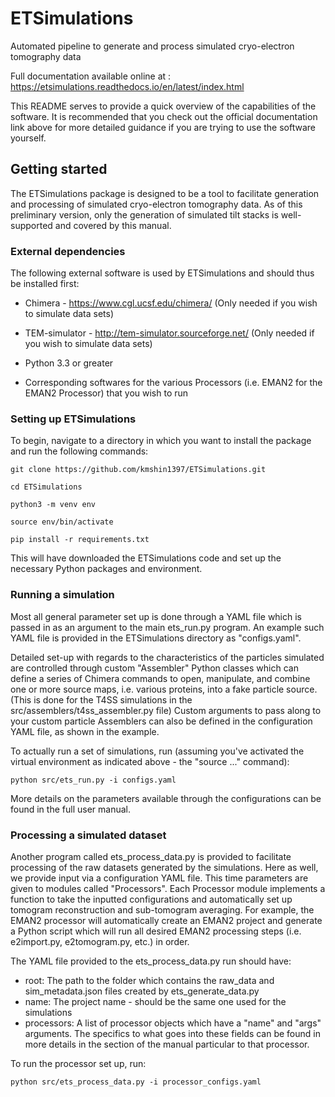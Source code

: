 # ETSimulations
Automated pipeline to generate and process simulated cryo-electron tomography data

Full documentation available online at : https://etsimulations.readthedocs.io/en/latest/index.html

This README serves to provide a quick overview of the capabilities of the software. It is recommended that you check out the official documentation link above for more detailed guidance if you are trying to use the software yourself.

## Getting started
The ETSimulations package is designed to be a tool to facilitate generation and processing of simulated cryo-electron tomography data. As of this preliminary version, only the generation of simulated tilt stacks is well-supported and covered by this manual.

### External dependencies
The following external software is used by ETSimulations and should thus be installed first:

* Chimera - https://www.cgl.ucsf.edu/chimera/ (Only needed if you wish to simulate data sets)

* TEM-simulator - http://tem-simulator.sourceforge.net/ (Only needed if you wish to simulate data sets)

* Python 3.3 or greater

* Corresponding softwares for the various Processors (i.e. EMAN2 for the EMAN2 Processor) that you wish to run

### Setting up ETSimulations
To begin, navigate to a directory in which you want to install the package and run the following commands:

```
git clone https://github.com/kmshin1397/ETSimulations.git

cd ETSimulations

python3 -m venv env

source env/bin/activate

pip install -r requirements.txt
```

This will have downloaded the ETSimulations code and set up the necessary Python packages and environment.

### Running a simulation
Most all general parameter set up is done through a YAML file which is passed in as an argument to the main ets_run.py program. An example such YAML file is provided in the ETSimulations directory as "configs.yaml".

Detailed set-up with regards to the characteristics of the particles simulated are controlled through custom "Assembler" Python classes which can define a series of Chimera commands to open, manipulate, and combine one or more source maps, i.e. various proteins, into a fake particle source. (This is done for the T4SS simulations in the src/assemblers/t4ss_assembler.py file) Custom arguments to pass along to your custom particle Assemblers can also be defined in the configuration YAML file, as shown in the example.

To actually run a set of simulations, run (assuming you've activated the virtual environment as indicated above - the "source ..." command):

```
python src/ets_run.py -i configs.yaml
```

More details on the parameters available through the configurations can be found in the full user manual.

### Processing a simulated dataset
Another program called ets_process_data.py is provided to facilitate processing of the raw datasets generated by the simulations. Here as well, we provide input via a configuration YAML file. This time parameters are given to modules called "Processors". Each Processor module implements a function to take the inputted configurations and automatically set up tomogram reconstruction and sub-tomogram averaging. For example, the EMAN2 processor will automatically create an EMAN2 project and generate a Python script which will run all desired EMAN2 processing steps (i.e. e2import.py, e2tomogram.py, etc.) in order.

The YAML file provided to the ets_process_data.py run should have:
 * root: The path to the folder which contains the raw_data and sim_metadata.json files created by ets_generate_data.py
 * name: The project name - should be the same one used for the simulations
 * processors: A list of processor objects which have a "name" and "args" arguments. The specifics to what goes into these fields can be found in more details in the section of the manual particular to that processor.


To run the processor set up, run:

```
python src/ets_process_data.py -i processor_configs.yaml
```
